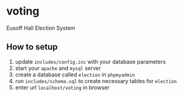 # voting
Eusoff Hall Election System


## How to setup
1. update `includes/config.inc` with your database parameters
2. start your `apache` and `mysql` server
2. create a database called `election` in `phpmyadmin`
3. run `includes/schema.sql` to create necessary tables for `election`
4. enter url `localhost/voting` in browser 

